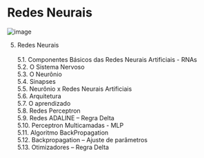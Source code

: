 # Redes Neurais
![image](images/redesneurais.png)

5. Redes Neurais  <br />  <br />
5.1. Componentes Básicos das Redes Neurais Artificiais - RNAs  <br />
5.2. O Sistema Nervoso  <br />
5.3. O Neurônio  <br />
5.4. Sinapses  <br />
5.5. Neurônio x Redes Neurais Artificiais  <br />
5.6. Arquitetura  <br />
5.7. O aprendizado  <br />
5.8. Redes Perceptron  <br />
5.9. Redes ADALINE – Regra Delta  <br />
5.10. Perceptron Multicamadas - MLP  <br />
5.11. Algoritmo BackPropagation  <br />
5.12. Backpropagation – Ajuste de parâmetros <br />
5.13. Otimizadores – Regra Delta  <br />  <br />
